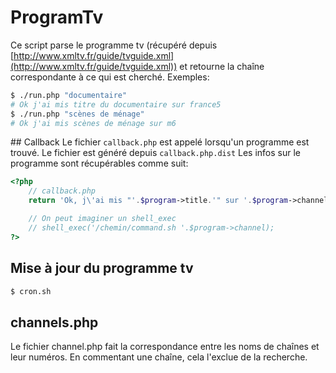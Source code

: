 # ProgramTv

Ce script parse le programme tv (récupéré depuis [http://www.xmltv.fr/guide/tvguide.xml](http://www.xmltv.fr/guide/tvguide.xml)) et retourne la chaîne correspondante à ce qui est cherché.
Exemples:
```bash
$ ./run.php "documentaire"
# Ok j'ai mis titre du documentaire sur france5
$ ./run.php "scènes de ménage"
# Ok j'ai mis scènes de ménage sur m6
```

## Callback
Le fichier ``callback.php`` est appelé lorsqu'un programme est trouvé.
Le fichier est généré depuis ``callback.php.dist``
Les infos sur le programme sont récupérables comme suit:
```php
<?php
    // callback.php
    return 'Ok, j\'ai mis "'.$program->title.'" sur '.$program->channel_name.' sur le canal '.$program->channel;

    // On peut imaginer un shell_exec
    // shell_exec('/chemin/command.sh '.$program->channel);
?>

```
## Mise à jour du programme tv

```bash
$ cron.sh
```

## channels.php
Le fichier channel.php fait la correspondance entre les noms de chaînes et leur numéros.
En commentant une chaîne, cela l'exclue de la recherche.
